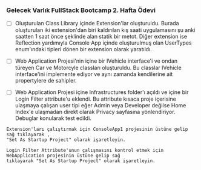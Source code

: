### Gelecek Varlık FullStack Bootcamp 2. Hafta Ödevi



- [ ] Oluşturulan Class Library içinde Extension'lar oluşturuldu. Burada oluşturulan iki extension'dan biri kaldırılan kış saati uygulamasını şu anki saatten 1 saat önce şeklinde alan statik bir metot. Diğer extension ise Reflection yardımıyla Console App içinde oluşturulmuş olan UserTypes enum'ındaki tipleri dönen bir extension olarak yaratıldı.



- [ ] Web Application Projesi'nin içine bir IVehicle interface'i ve ondan türeyen Car ve Motorcyle classları oluşturuldu. Bu classlar IVehicle interface'ini implemente ediyor ve aynı zamanda kendilerine ait propertylere de sahipler.



- [ ] Web Application Projesi içine Infrastructures folder'ı açıldı ve içine bir Login Filter attribute'u eklendi. Bu attribute kısaca proje içerisine ulaşmaya çalışan user tipi eğer Admin veya Developer değilse Home Index'e ulaşmadan direkt olarak Privacy sayfasına yönlendiriyor. Debuglar konularak test edildi.

```
Extension'ları çalıştırmak için ConsoleApp1 projesinin üstüne gelip sağ tıklayarak ,
"Set As Startup Project" olarak işaretleyin.
```

 

```
Login Filter Attribute'unun çalışmasını kontrol etmek için WebApplication projesinin üstüne gelip sağ 
tıklayarak "Set As Startup Project" olarak işaretleyin.
```

